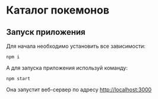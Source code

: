 # Каталог покемонов

## Запуск приложения

Для начала необходимо установить все зависимости:

`npm i`

А для запуска приложения используй команду:

`npm start`

Она запустит веб-сервер по адресу [http://localhost:3000](http://localhost:3000)
